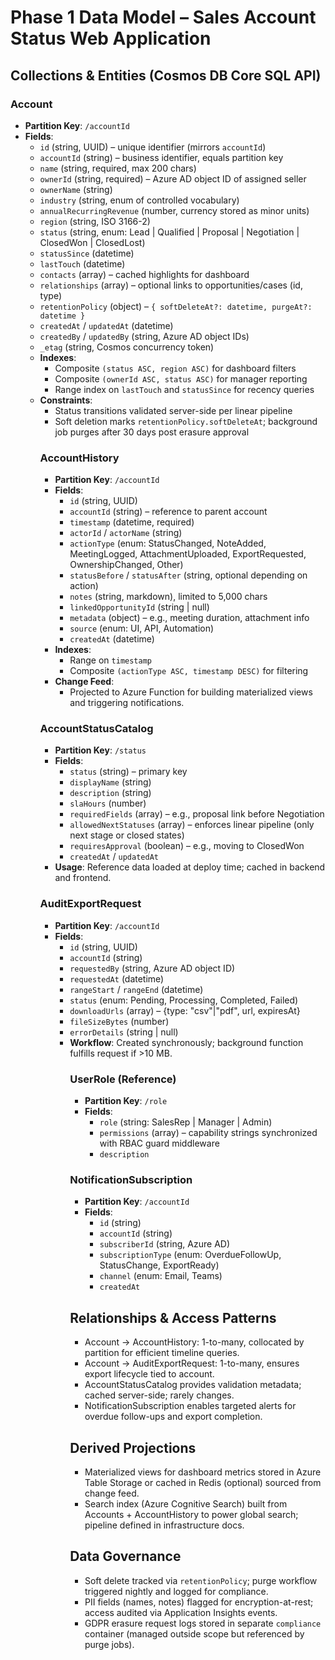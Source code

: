 # Phase 1 Data Model – Sales Account Status Web Application

## Collections & Entities (Cosmos DB Core SQL API)

### Account
- **Partition Key**: `/accountId`
- **Fields**:
  - `id` (string, UUID) – unique identifier (mirrors `accountId`)
  - `accountId` (string) – business identifier, equals partition key
  - `name` (string, required, max 200 chars)
  - `ownerId` (string, required) – Azure AD object ID of assigned seller
  - `ownerName` (string)
  - `industry` (string, enum of controlled vocabulary)
  - `annualRecurringRevenue` (number, currency stored as minor units)
  - `region` (string, ISO 3166-2)
  - `status` (string, enum: Lead | Qualified | Proposal | Negotiation | ClosedWon | ClosedLost)
  - `statusSince` (datetime)
  - `lastTouch` (datetime)
  - `contacts` (array<ContactSummary>) – cached highlights for dashboard
  - `relationships` (array<object>) – optional links to opportunities/cases (id, type)
  - `retentionPolicy` (object) – `{ softDeleteAt?: datetime, purgeAt?: datetime }`
  - `createdAt` / `updatedAt` (datetime)
  - `createdBy` / `updatedBy` (string, Azure AD object IDs)
  - `_etag` (string, Cosmos concurrency token)
- **Indexes**:
  - Composite `(status ASC, region ASC)` for dashboard filters
  - Composite `(ownerId ASC, status ASC)` for manager reporting
  - Range index on `lastTouch` and `statusSince` for recency queries
- **Constraints**:
  - Status transitions validated server-side per linear pipeline
  - Soft deletion marks `retentionPolicy.softDeleteAt`; background job purges after 30 days post erasure approval

### AccountHistory
- **Partition Key**: `/accountId`
- **Fields**:
  - `id` (string, UUID)
  - `accountId` (string) – reference to parent account
  - `timestamp` (datetime, required)
  - `actorId` / `actorName` (string)
  - `actionType` (enum: StatusChanged, NoteAdded, MeetingLogged, AttachmentUploaded, ExportRequested, OwnershipChanged, Other)
  - `statusBefore` / `statusAfter` (string, optional depending on action)
  - `notes` (string, markdown), limited to 5,000 chars
  - `linkedOpportunityId` (string | null)
  - `metadata` (object) – e.g., meeting duration, attachment info
  - `source` (enum: UI, API, Automation)
  - `createdAt` (datetime)
- **Indexes**:
  - Range on `timestamp`
  - Composite `(actionType ASC, timestamp DESC)` for filtering
- **Change Feed**:
  - Projected to Azure Function for building materialized views and triggering notifications.

### AccountStatusCatalog
- **Partition Key**: `/status`
- **Fields**:
  - `status` (string) – primary key
  - `displayName` (string)
  - `description` (string)
  - `slaHours` (number)
  - `requiredFields` (array<string>) – e.g., proposal link before Negotiation
  - `allowedNextStatuses` (array<string>) – enforces linear pipeline (only next stage or closed states)
  - `requiresApproval` (boolean) – e.g., moving to ClosedWon
  - `createdAt` / `updatedAt`
- **Usage**: Reference data loaded at deploy time; cached in backend and frontend.

### AuditExportRequest
- **Partition Key**: `/accountId`
- **Fields**:
  - `id` (string, UUID)
  - `accountId` (string)
  - `requestedBy` (string, Azure AD object ID)
  - `requestedAt` (datetime)
  - `rangeStart` / `rangeEnd` (datetime)
  - `status` (enum: Pending, Processing, Completed, Failed)
  - `downloadUrls` (array<object>) – {type: "csv"|"pdf", url, expiresAt}
  - `fileSizeBytes` (number)
  - `errorDetails` (string | null)
- **Workflow**: Created synchronously; background function fulfills request if >10 MB.

### UserRole (Reference)
- **Partition Key**: `/role`
- **Fields**:
  - `role` (string: SalesRep | Manager | Admin)
  - `permissions` (array<string>) – capability strings synchronized with RBAC guard middleware
  - `description`

### NotificationSubscription
- **Partition Key**: `/accountId`
- **Fields**:
  - `id` (string)
  - `accountId` (string)
  - `subscriberId` (string, Azure AD)
  - `subscriptionType` (enum: OverdueFollowUp, StatusChange, ExportReady)
  - `channel` (enum: Email, Teams)
  - `createdAt`

## Relationships & Access Patterns
- Account → AccountHistory: 1-to-many, collocated by partition for efficient timeline queries.
- Account → AuditExportRequest: 1-to-many, ensures export lifecycle tied to account.
- AccountStatusCatalog provides validation metadata; cached server-side; rarely changes.
- NotificationSubscription enables targeted alerts for overdue follow-ups and export completion.

## Derived Projections
- Materialized views for dashboard metrics stored in Azure Table Storage or cached in Redis (optional) sourced from change feed.
- Search index (Azure Cognitive Search) built from Accounts + AccountHistory to power global search; pipeline defined in infrastructure docs.

## Data Governance
- Soft delete tracked via `retentionPolicy`; purge workflow triggered nightly and logged for compliance.
- PII fields (names, notes) flagged for encryption-at-rest; access audited via Application Insights events.
- GDPR erasure request logs stored in separate `compliance` container (managed outside scope but referenced by purge jobs).

